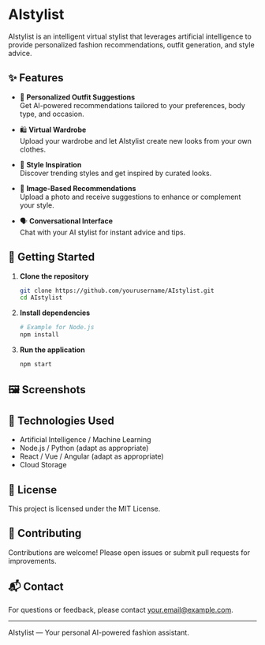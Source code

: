 # AIstylist

AIstylist is an intelligent virtual stylist that leverages artificial intelligence to provide personalized fashion recommendations, outfit generation, and style advice.

## ✨ Features

- 👗 **Personalized Outfit Suggestions**  
  Get AI-powered recommendations tailored to your preferences, body type, and occasion.

- 🛍️ **Virtual Wardrobe**  
  Upload your wardrobe and let AIstylist create new looks from your own clothes.

- 🎨 **Style Inspiration**  
  Discover trending styles and get inspired by curated looks.

- 📸 **Image-Based Recommendations**  
  Upload a photo and receive suggestions to enhance or complement your style.

- 🗣️ **Conversational Interface**  
  Chat with your AI stylist for instant advice and tips.

## 🚀 Getting Started

1. **Clone the repository**
   ```bash
   git clone https://github.com/yourusername/AIstylist.git
   cd AIstylist
   ```

2. **Install dependencies**
   ```bash
   # Example for Node.js
   npm install
   ```

3. **Run the application**
   ```bash
   npm start
   ```

## 🖼️ Screenshots

<!-- Add screenshots or GIFs here to showcase the app -->

## 🤖 Technologies Used

- Artificial Intelligence / Machine Learning
- Node.js / Python (adapt as appropriate)
- React / Vue / Angular (adapt as appropriate)
- Cloud Storage

## 📄 License

This project is licensed under the MIT License.

## 🙌 Contributing

Contributions are welcome! Please open issues or submit pull requests for improvements.

## 📬 Contact

For questions or feedback, please contact [your.email@example.com](mailto:your.email@example.com).

---
AIstylist — Your personal AI-powered fashion assistant.
